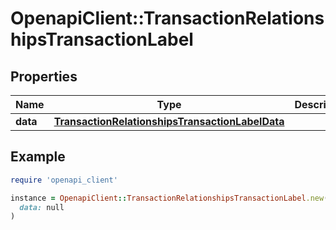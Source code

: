 # OpenapiClient::TransactionRelationshipsTransactionLabel

## Properties

| Name | Type | Description | Notes |
| ---- | ---- | ----------- | ----- |
| **data** | [**TransactionRelationshipsTransactionLabelData**](TransactionRelationshipsTransactionLabelData.md) |  | [optional] |

## Example

```ruby
require 'openapi_client'

instance = OpenapiClient::TransactionRelationshipsTransactionLabel.new(
  data: null
)
```


